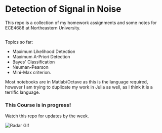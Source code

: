 # Detection of Signal in Noise

This repo is a collection of my homework assignments and some notes for ECE4688 at Northeastern University.

## 
Topics so far: 
+ Maximum Likelihood Detection 
+ Maximum A-Priori Detection
+ Bayes' Classification
+ Neuman-Pearson 
+ Mini-Max criterion.

Most notebooks are in Matlab/Octave as this is the language required, however I am trying to duplicate my work in Julia as well, as I think it is a terrific language.

### This Course is in progress!
Watch this repo for updates by the week.

![Radar Gif](https://i.gifer.com/7jof.gif)
